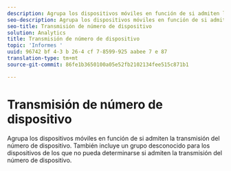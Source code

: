 ```yaml
---
description: Agrupa los dispositivos móviles en función de si admiten la transmisión del número de dispositivo. También incluye un grupo desconocido para los dispositivos de los que no pueda determinarse si admiten la transmisión del número de dispositivo.
seo-description: Agrupa los dispositivos móviles en función de si admiten la transmisión del número de dispositivo. También incluye un grupo desconocido para los dispositivos de los que no pueda determinarse si admiten la transmisión del número de dispositivo.
seo-title: Transmisión de número de dispositivo
solution: Analytics
title: Transmisión de número de dispositivo
topic: 'Informes '
uuid: 96742 bf 4-3 b 26-4 cf 7-8599-925 aabee 7 e 87
translation-type: tm+mt
source-git-commit: 86fe1b3650100a05e52fb2102134fee515c871b1

---
```



# Transmisión de número de dispositivo

Agrupa los dispositivos móviles en función de si admiten la transmisión del número de dispositivo. También incluye un grupo desconocido para los dispositivos de los que no pueda determinarse si admiten la transmisión del número de dispositivo.

